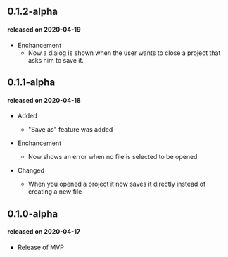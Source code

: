 ## 0.1.2-alpha
#### released on 2020-04-19
* Enchancement
  * Now a dialog is shown when the user wants to close a project that asks him to save it.

## 0.1.1-alpha
#### released on 2020-04-18
* Added
  * "Save as" feature was added
  
* Enchancement
  * Now shows an error when no file is selected to be opened

* Changed
  * When you opened a project it now saves it directly instead of creating a new file

## 0.1.0-alpha
#### released on 2020-04-17
* Release of MVP

